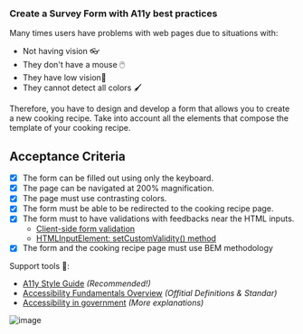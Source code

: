 ### Create a Survey Form with A11y best practices

Many times users have problems with web pages due to situations with:

- Not having vision 👓
- They don't have a mouse 🖱️
- They have low vision🔬
- They cannot detect all colors 🖌️

Therefore, you have to design and develop a form that allows you to create a new cooking recipe. Take into account all the elements that compose the template of your cooking recipe.

## Acceptance Criteria

- [x] The form can be filled out using only the keyboard.
- [x] The page can be navigated at 200% magnification.
- [x] The page must use contrasting colors.
- [x] The form must be able to be redirected to the cooking recipe page.
- [x] The form must to have validations with feedbacks near the HTML inputs.
  - [Client-side form validation](https://developer.mozilla.org/en-US/docs/Learn/Forms/Form_validation)
  - [HTMLInputElement: setCustomValidity() method](https://developer.mozilla.org/en-US/docs/Web/API/HTMLInputElement/setCustomValidity)
- [x] The form and the cooking recipe page must use BEM methodology

Support tools 🧰:

- [A11y Style Guide](https://a11y-style-guide.com/style-guide/section-general.html) _(Recommended!)_
- [Accessibility Fundamentals Overview](https://www.w3.org/WAI/fundamentals/) _(Offitial Definitions & Standar)_
- [Accessibility in government](https://accessibility.blog.gov.uk/2016/09/02/dos-and-donts-on-designing-for-accessibility/) _(More explanations)_

![image](https://user-images.githubusercontent.com/18010349/197681096-2918f314-8f9c-49bb-bc9c-4d31bcd971ed.png)
